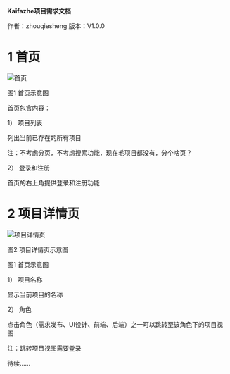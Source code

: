 **Kaifazhe项目需求文档**

作者：zhouqiesheng 版本：V1.0.0

 

 

# 1     首页

![首页](https://user-images.githubusercontent.com/20807850/143535359-5feadd43-bbf5-4bc4-8dd5-b3d842f23ce5.png)

图1 首页示意图

首页包含内容：

1） 项目列表

列出当前已存在的所有项目

注：不考虑分页，不考虑搜索功能，现在毛项目都没有，分个啥页？

2） 登录和注册

首页的右上角提供登录和注册功能

# 2     项目详情页

![项目详情页](https://user-images.githubusercontent.com/20807850/143535420-0a23cb87-da1d-4ced-aec8-c723f22f30d6.png)

图2 项目详情页示意图

图1 首页示意图

1） 项目名称

显示当前项目的名称

2） 角色

点击角色（需求发布、UI设计、前端、后端）之一可以跳转至该角色下的项目视图

注：跳转项目视图需要登录

 

待续……
